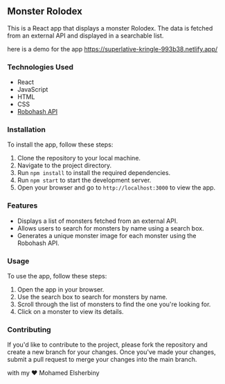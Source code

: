 
## Monster Rolodex

This is a React app that displays a monster Rolodex. The data is fetched from an external API and displayed in a searchable list.

here is a demo  for the app https://superlative-kringle-993b38.netlify.app/ 
### Technologies Used

- React
- JavaScript
- HTML
- CSS
- [Robohash API](https://robohash.org/)

### Installation

To install the app, follow these steps:

1. Clone the repository to your local machine.
2. Navigate to the project directory.
3. Run `npm install` to install the required dependencies.
4. Run `npm start` to start the development server.
5. Open your browser and go to `http://localhost:3000` to view the app.

### Features

- Displays a list of monsters fetched from an external API.
- Allows users to search for monsters by name using a search box.
- Generates a unique monster image for each monster using the Robohash API.

### Usage

To use the app, follow these steps:

1. Open the app in your browser.
2. Use the search box to search for monsters by name.
3. Scroll through the list of monsters to find the one you're looking for.
4. Click on a monster to view its details.

### Contributing

If you'd like to contribute to the project, please fork the repository and create a new branch for your changes. Once you've made your changes, submit a pull request to merge your changes into the main branch.

with my ❤ Mohamed Elsherbiny 
